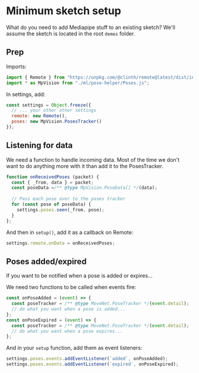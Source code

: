 # Minimum sketch setup

What do you need to add Mediapipe stuff to an existing sketch? We'll assume the sketch is located in the root `demos` folder.

## Prep

Imports:

```js
import { Remote } from "https://unpkg.com/@clinth/remote@latest/dist/index.mjs";
import * as MpVision from "./ml/pose-helper/Poses.js";
```

In settings, add:
```js
const settings = Object.freeze({
  // ... your other other settings
  remote: new Remote(),
  poses: new MpVision.PosesTracker()
});
```

## Listening for data

We need a function to handle incoming data. Most of the time we don't want to do anything more with it than add it to the PosesTracker.

```js
function onReceivedPoses (packet) {
  const { _from, data } = packet;
  const poseData =/** @type MpVision.PoseData[] */(data);
  
  // Pass each pose over to the poses tracker
  for (const pose of poseData) {
    settings.poses.seen(_from, pose);
  }
};
```

And then in `setup()`, add it as a callback on Remote:

```js
settings.remote.onData = onReceivedPoses;
```


## Poses added/expired

If you want to be notified when a pose is added or expires...

We need two functions to be called when events fire:
```js
const onPoseAdded = (event) => {
  const poseTracker = /** @type MoveNet.PoseTracker */(event.detail);
  // do what you want when a pose is added...
};
const onPoseExpired = (event) => {
  const poseTracker = /** @type MoveNet.PoseTracker */(event.detail);
  // do what you want when a pose expires...
};
```

And in your `setup` function, add them as event listeners:
```js
settings.poses.events.addEventListener(`added`, onPoseAdded);
settings.poses.events.addEventListener(`expired`, onPoseExpired);
````